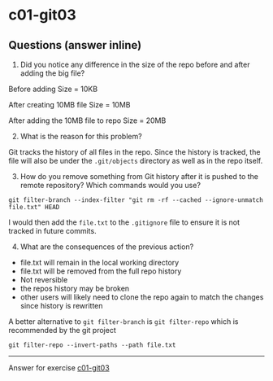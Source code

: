 # c01-git03

## Questions (answer inline)

1. Did you notice any difference in the size of the repo before and after adding the big file?

Before adding
Size = 10KB

After creating 10MB file
Size = 10MB

After adding the 10MB file to repo
Size = 20MB

2. What is the reason for this problem?

Git tracks the history of all files in the repo. Since the history is tracked, the file will also be under the `.git/objects` directory as well as in the repo itself.

3. How do you remove something from Git history after it is pushed to the remote repository? Which commands would you use? 

`git filter-branch --index-filter "git rm -rf --cached --ignore-unmatch file.txt" HEAD`

I would then add the `file.txt` to the `.gitignore` file to ensure it is not tracked in future commits.

4. What are the consequences of the previous action?

- file.txt will remain in the local working directory 
- file.txt will be removed from the full repo history
- Not reversible
- the repos history may be broken
- other users will likely need to clone the repo again to match the changes since history is rewritten

A better alternative to `git filter-branch` is `git filter-repo` which is recommended by the git project

`git filter-repo --invert-paths --path file.txt`

***
Answer for exercise [c01-git03](https://github.com/devopsacademyau/academy/blob/23cc1dfa31e85651e3cdc1b0ef38da21518841ba/classes/01class/exercises/c01-git03/README.md)
